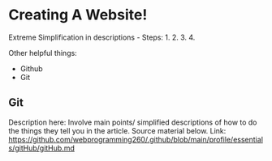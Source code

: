 # Creating A Website!
Extreme Simplification in descriptions - 
Steps:
1. 
2. 
3. 
4. 

Other helpful things:
* Github
* Git

## Git
Description here:
Involve main points/ simplified descriptions of how to do the things they tell you in the article. Source material below. 
Link: https://github.com/webprogramming260/.github/blob/main/profile/essentials/gitHub/gitHub.md
